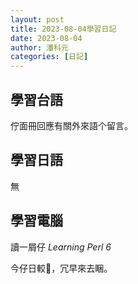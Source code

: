 ```yaml
---
layout: post
title: 2023-08-04學習日記
date: 2023-08-04
author: 潘科元
categories: [日記]
---
```

## 學習台語

佇面冊回應有關外來語个留言。

## 學習日語

無

## 學習電腦

讀一屑仔 *Learning Perl 6*

今仔日較𤺪，冗早來去睏。
